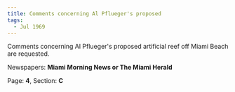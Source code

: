 ```yaml
---  
title: Comments concerning Al Pflueger's proposed  
tags:  
  - Jul 1969  
---  
```

  
Comments concerning Al Pflueger's proposed artificial reef off Miami Beach are requested.  
  
Newspapers: **Miami Morning News or The Miami Herald**  
  
Page: **4**, Section: **C** 
